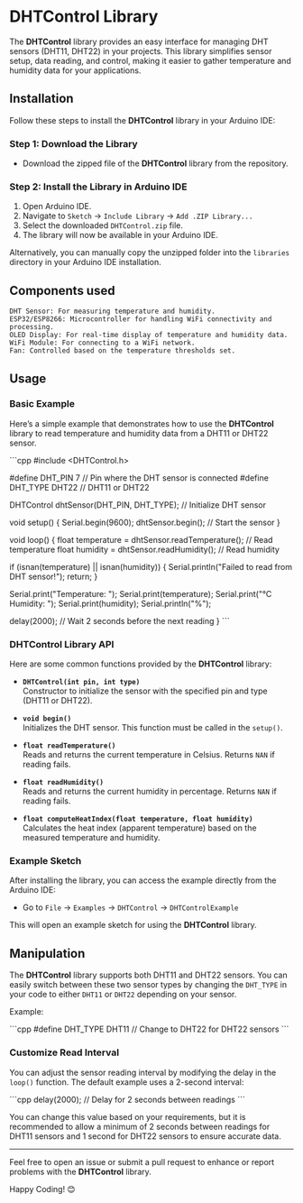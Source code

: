 
# DHTControl Library

The **DHTControl** library provides an easy interface for managing DHT sensors (DHT11, DHT22) in your projects. This library simplifies sensor setup, data reading, and control, making it easier to gather temperature and humidity data for your applications.

## Installation

Follow these steps to install the **DHTControl** library in your Arduino IDE:

### Step 1: Download the Library

- Download the zipped file of the **DHTControl** library from the repository.

### Step 2: Install the Library in Arduino IDE

1. Open Arduino IDE.
2. Navigate to `Sketch` -> `Include Library` -> `Add .ZIP Library...`
3. Select the downloaded `DHTControl.zip` file.
4. The library will now be available in your Arduino IDE.

Alternatively, you can manually copy the unzipped folder into the `libraries` directory in your Arduino IDE installation.
## Components used

    DHT Sensor: For measuring temperature and humidity.
    ESP32/ESP8266: Microcontroller for handling WiFi connectivity and processing.
    OLED Display: For real-time display of temperature and humidity data.
    WiFi Module: For connecting to a WiFi network.
    Fan: Controlled based on the temperature thresholds set.
## Usage

### Basic Example

Here’s a simple example that demonstrates how to use the **DHTControl** library to read temperature and humidity data from a DHT11 or DHT22 sensor.

\`\`\`cpp
#include <DHTControl.h>

#define DHT_PIN 7          // Pin where the DHT sensor is connected
#define DHT_TYPE DHT22     // DHT11 or DHT22

DHTControl dhtSensor(DHT_PIN, DHT_TYPE);  // Initialize DHT sensor

void setup() {
  Serial.begin(9600);
  dhtSensor.begin();  // Start the sensor
}

void loop() {
  float temperature = dhtSensor.readTemperature();  // Read temperature
  float humidity = dhtSensor.readHumidity();        // Read humidity

  if (isnan(temperature) || isnan(humidity)) {
    Serial.println("Failed to read from DHT sensor!");
    return;
  }

  Serial.print("Temperature: ");
  Serial.print(temperature);
  Serial.print("°C  Humidity: ");
  Serial.print(humidity);
  Serial.println("%");

  delay(2000);  // Wait 2 seconds before the next reading
}
\`\`\`

### DHTControl Library API

Here are some common functions provided by the **DHTControl** library:

- **`DHTControl(int pin, int type)`**  
  Constructor to initialize the sensor with the specified pin and type (DHT11 or DHT22).

- **`void begin()`**  
  Initializes the DHT sensor. This function must be called in the `setup()`.

- **`float readTemperature()`**  
  Reads and returns the current temperature in Celsius. Returns `NAN` if reading fails.

- **`float readHumidity()`**  
  Reads and returns the current humidity in percentage. Returns `NAN` if reading fails.

- **`float computeHeatIndex(float temperature, float humidity)`**  
  Calculates the heat index (apparent temperature) based on the measured temperature and humidity.

### Example Sketch

After installing the library, you can access the example directly from the Arduino IDE:

- Go to `File` -> `Examples` -> `DHTControl` -> `DHTControlExample`

This will open an example sketch for using the **DHTControl** library.

## Manipulation

The **DHTControl** library supports both DHT11 and DHT22 sensors. You can easily switch between these two sensor types by changing the `DHT_TYPE` in your code to either `DHT11` or `DHT22` depending on your sensor.

Example:

\`\`\`cpp
#define DHT_TYPE DHT11  // Change to DHT22 for DHT22 sensors
\`\`\`

### Customize Read Interval

You can adjust the sensor reading interval by modifying the delay in the `loop()` function. The default example uses a 2-second interval:

\`\`\`cpp
delay(2000);  // Delay for 2 seconds between readings
\`\`\`

You can change this value based on your requirements, but it is recommended to allow a minimum of 2 seconds between readings for DHT11 sensors and 1 second for DHT22 sensors to ensure accurate data.

---

Feel free to open an issue or submit a pull request to enhance or report problems with the **DHTControl** library.

Happy Coding! 😊
